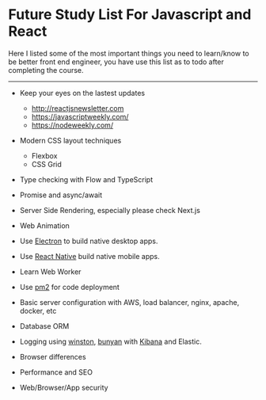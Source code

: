 # Future Study List For Javascript and React

Here I listed some of the most important things you need to learn/know to be better front end engineer, you have use this list as to todo after completing the course.

---

* Keep your eyes on the lastest updates

  * http://reactjsnewsletter.com
  * https://javascriptweekly.com/
  * https://nodeweekly.com/

* Modern CSS layout techniques

  * Flexbox
  * CSS Grid

* Type checking with Flow and TypeScript

* Promise and async/await

* Server Side Rendering, especially please check Next.js

* Web Animation

* Use [Electron](https://electronjs.org/) to build native desktop apps.

* Use [React Native](https://facebook.github.io/react-native/) build native mobile apps.

* Learn Web Worker

* Use [pm2](http://pm2.keymetrics.io/) for code deployment

* Basic server configuration with AWS, load balancer, nginx, apache, docker, etc

* Database ORM

* Logging using [winston](https://github.com/winstonjs/winston), [bunyan](https://github.com/trentm/node-bunyan) with [Kibana](https://www.elastic.co/products/kibana) and Elastic.

* Browser differences

* Performance and SEO

* Web/Browser/App security

